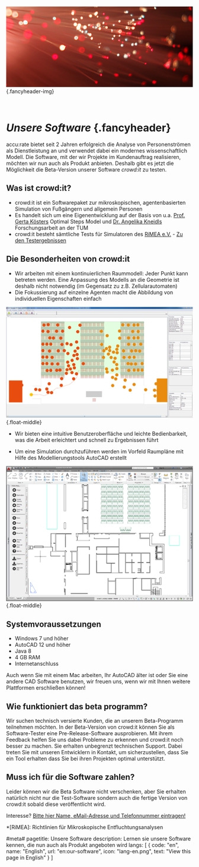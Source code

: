 ﻿![](/img/accurate-bild-4.jpg) {.fancyheader-img}
# *<br />Unsere Software* {.fancyheader}

accu:rate bietet seit 2 Jahren erfolgreich die Analyse von Personenströmen als Dienstleistung an und verwendet dabei ein modernes wissenschaftlich Modell.
Die Software, mit der wir Projekte im Kundenauftrag realisieren, möchten wir nun auch als Produkt anbieten.
Deshalb gibt es jetzt die Möglichkeit die Beta-Version unserer Software *crowd:it* zu testen.


## Was ist crowd:it?

* crowd:it ist ein Softwarepaket zur mikroskopischen, agentenbasierten Simulation von Fußgängern und allgemein Personen
* Es handelt sich um eine Eigenentwicklung auf der Basis von u.a. [Prof.  Gerta Kösters](das-team#gerta-koester) Optimal Steps Model und [Dr. Angelika Kneidls](das-team#angelika-kneidl) Forschungsarbeit an der TUM
* crowd:it besteht sämtliche Tests für Simulatoren des [RiMEA e.V.](http://www.rimea.de/) - [Zu den Testergebnissen](rimea-testanalyse)


## Die Besonderheiten von crowd:it

* Wir arbeiten mit einem kontinuierlichen Raummodell: Jeder Punkt kann betreten werden. Eine Anpassung des Modells an die Geometrie ist deshalb nicht notwendig (im Gegensatz zu z.B. Zellularautomaten)
* Die Fokussierung auf einzelne Agenten macht die Abbildung von individuellen Eigenschaften einfach

![Screenshot Simulation with Crowd:it](/img/screenshot-crowd-it.png){.float-middle}

* Wir bieten eine intuitive Benutzeroberfläche und leichte Bedienbarkeit, was die Arbeit erleichtert und schnell zu Ergebnissen führt

* Um eine Simulation durchzuführen werden im Vorfeld Raumpläne mit Hilfe des Modellierungstools AutoCAD erstellt

![Screenshot AutoCAD 2015](/img/screenshot-autocad-2015.png){.float-middle}


## Systemvoraussetzungen

* Windows 7 und höher
* AutoCAD 12 und höher
* Java 8
* 4 GB RAM
* Internetanschluss

Auch wenn Sie mit einem Mac arbeiten, Ihr AutoCAD älter ist oder
Sie eine andere CAD Software benutzen, wir freuen uns, wenn wir mit
Ihnen weitere Plattformen erschließen können!


## Wie funktioniert das beta programm?

Wir suchen technisch versierte Kunden, die an unserem Beta-Programm teilnehmen möchten.
In der Beta-Version von crowd:it können Sie als Software-Tester eine Pre-Release-Software ausprobieren.
Mit ihrem Feedback helfen Sie uns dabei Probleme zu erkennen und crowd:it noch besser zu machen.
Sie erhalten unbegrenzt technischen Support.
Dabei treten Sie mit unseren Entwicklern in Kontakt, um sicherzustellen, dass Sie ein Tool erhalten dass Sie bei ihren Projekten optimal unterstützt.


## Muss ich für die Software zahlen?

Leider können wir die Beta Software nicht verschenken, aber Sie erhalten natürlich nicht nur die Test-Software sondern auch die fertige Version von crowd:it sobald diese veröffentlicht wird.


Interesse? [Bitte hier Name, eMail-Adresse und Telefonnummer eintragen!](http://eepurl.com/bW18HT)


<!-- Abkürzungen -->
*[RiMEA]: Richtlinien für Mikroskopische Entfluchtungsanalysen

#meta#
pagetitle: Unsere Software
description: Lernen sie unsere Software kennen, die nun auch als Produkt angeboten wird
langs: [
    { code: "en", name: "English", url: "en:our-software", icon: "lang-en.png", text: "View this page in English" }
]
